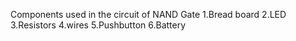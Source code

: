 Components used in the circuit of NAND Gate
1.Bread board
2.LED
3.Resistors
4.wires
5.Pushbutton
6.Battery

